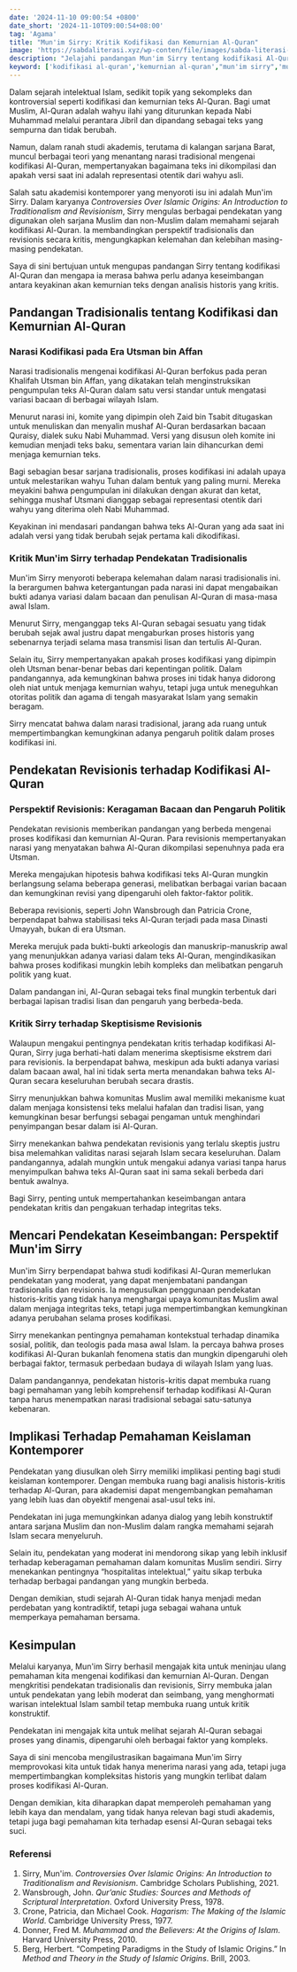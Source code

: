 ```yaml
---
date: '2024-11-10 09:00:54 +0800'
date_short: '2024-11-10T09:00:54+08:00'
tag: 'Agama'
title: "Mun'im Sirry: Kritik Kodifikasi dan Kemurnian Al-Quran"
image: 'https://sabdaliterasi.xyz/wp-conten/file/images/sabda-literasi-mun-im-sirry-kritik-kodifikasi-dan-kemurnian-al-quran.jpg'
description: "Jelajahi pandangan Mun'im Sirry tentang kodifikasi Al-Quran, perdebatan teks, dan kritik terhadap kemurnian teks suci dalam kajian Islam yang mendalam."
keyword: ['kodifikasi al-quran','kemurnian al-quran',"mun'im sirry",'mushaf utsmani','sejarah al-quran','teks al-quran','asbabun nuzul','kajian islam kritis','hadis dan al-quran','penulisan al-quran','hafalan al-quran','pandangan tradisionalis','pandangan revisionis','ilmu tafsir','naskah al-quran',"mun'im sirry tentang kodifikasi al-quran",'sejarah pelestarian al-quran','asal-usul islam dan integritas teks','debat kodex utsmani','varian teks dalam manuskrip al-quran awal','tradisionalisme vs. revisi dalam studi al-quran','pendekatan historis-kritis terhadap al-quran','keaslian teks al-quran','proses kodifikasi islam awal','kontroversi dalam kompilasi al-quran','pengaruh politik terhadap kodifikasi al-quran','kritik teks al-quran','studi islam tentang sejarah al-quran',"kepakaran islam mun'im sirry",'perspektif akademis tentang keaslian al-quran']
---
```

<p>Dalam sejarah intelektual Islam, sedikit topik yang sekompleks dan kontroversial seperti kodifikasi dan kemurnian teks Al-Quran. Bagi umat Muslim, Al-Quran adalah wahyu ilahi yang diturunkan kepada Nabi Muhammad melalui perantara Jibril dan dipandang sebagai teks yang sempurna dan tidak berubah. </p><p>Namun, dalam ranah studi akademis, terutama di kalangan sarjana Barat, muncul berbagai teori yang menantang narasi tradisional mengenai kodifikasi Al-Quran, mempertanyakan bagaimana teks ini dikompilasi dan apakah versi saat ini adalah representasi otentik dari wahyu asli.</p><p>Salah satu akademisi kontemporer yang menyoroti isu ini adalah Mun'im Sirry. Dalam karyanya <em>Controversies Over Islamic Origins: An Introduction to Traditionalism and Revisionism</em>, Sirry mengulas berbagai pendekatan yang digunakan oleh sarjana Muslim dan non-Muslim dalam memahami sejarah kodifikasi Al-Quran. Ia membandingkan perspektif tradisionalis dan revisionis secara kritis, mengungkapkan kelemahan dan kelebihan masing-masing pendekatan. </p><p>Saya di sini bertujuan untuk mengupas pandangan Sirry tentang kodifikasi Al-Quran dan mengapa ia merasa bahwa perlu adanya keseimbangan antara keyakinan akan kemurnian teks dengan analisis historis yang kritis.</p><h2><strong>Pandangan Tradisionalis tentang Kodifikasi dan Kemurnian Al-Quran</strong></h2><h3>Narasi Kodifikasi pada Era Utsman bin Affan</h3><p>Narasi tradisionalis mengenai kodifikasi Al-Quran berfokus pada peran Khalifah Utsman bin Affan, yang dikatakan telah menginstruksikan pengumpulan teks Al-Quran dalam satu versi standar untuk mengatasi variasi bacaan di berbagai wilayah Islam. </p><p>Menurut narasi ini, komite yang dipimpin oleh Zaid bin Tsabit ditugaskan untuk menuliskan dan menyalin mushaf Al-Quran berdasarkan bacaan Quraisy, dialek suku Nabi Muhammad. Versi yang disusun oleh komite ini kemudian menjadi teks baku, sementara varian lain dihancurkan demi menjaga kemurnian teks.</p><p>Bagi sebagian besar sarjana tradisionalis, proses kodifikasi ini adalah upaya untuk melestarikan wahyu Tuhan dalam bentuk yang paling murni. Mereka meyakini bahwa pengumpulan ini dilakukan dengan akurat dan ketat, sehingga mushaf Utsmani dianggap sebagai representasi otentik dari wahyu yang diterima oleh Nabi Muhammad.</p><p>Keyakinan ini mendasari pandangan bahwa teks Al-Quran yang ada saat ini adalah versi yang tidak berubah sejak pertama kali dikodifikasi.</p><h3>Kritik Mun'im Sirry terhadap Pendekatan Tradisionalis</h3><p>Mun'im Sirry menyoroti beberapa kelemahan dalam narasi tradisionalis ini. Ia berargumen bahwa ketergantungan pada narasi ini dapat mengabaikan bukti adanya variasi dalam bacaan dan penulisan Al-Quran di masa-masa awal Islam.</p><p>Menurut Sirry, menganggap teks Al-Quran sebagai sesuatu yang tidak berubah sejak awal justru dapat mengaburkan proses historis yang sebenarnya terjadi selama masa transmisi lisan dan tertulis Al-Quran.</p><p>Selain itu, Sirry mempertanyakan apakah proses kodifikasi yang dipimpin oleh Utsman benar-benar bebas dari kepentingan politik. Dalam pandangannya, ada kemungkinan bahwa proses ini tidak hanya didorong oleh niat untuk menjaga kemurnian wahyu, tetapi juga untuk meneguhkan otoritas politik dan agama di tengah masyarakat Islam yang semakin beragam.</p><p>Sirry mencatat bahwa dalam narasi tradisional, jarang ada ruang untuk mempertimbangkan kemungkinan adanya pengaruh politik dalam proses kodifikasi ini.</p><h2><strong>Pendekatan Revisionis terhadap Kodifikasi Al-Quran</strong></h2><h3>Perspektif Revisionis: Keragaman Bacaan dan Pengaruh Politik</h3><p>Pendekatan revisionis memberikan pandangan yang berbeda mengenai proses kodifikasi dan kemurnian Al-Quran. Para revisionis mempertanyakan narasi yang menyatakan bahwa Al-Quran dikompilasi sepenuhnya pada era Utsman. </p><p>Mereka mengajukan hipotesis bahwa kodifikasi teks Al-Quran mungkin berlangsung selama beberapa generasi, melibatkan berbagai varian bacaan dan kemungkinan revisi yang dipengaruhi oleh faktor-faktor politik.</p><p>Beberapa revisionis, seperti John Wansbrough dan Patricia Crone, berpendapat bahwa stabilisasi teks Al-Quran terjadi pada masa Dinasti Umayyah, bukan di era Utsman. </p><p>Mereka merujuk pada bukti-bukti arkeologis dan manuskrip-manuskrip awal yang menunjukkan adanya variasi dalam teks Al-Quran, mengindikasikan bahwa proses kodifikasi mungkin lebih kompleks dan melibatkan pengaruh politik yang kuat. </p><p>Dalam pandangan ini, Al-Quran sebagai teks final mungkin terbentuk dari berbagai lapisan tradisi lisan dan pengaruh yang berbeda-beda.</p><h3>Kritik Sirry terhadap Skeptisisme Revisionis</h3><p>Walaupun mengakui pentingnya pendekatan kritis terhadap kodifikasi Al-Quran, Sirry juga berhati-hati dalam menerima skeptisisme ekstrem dari para revisionis. Ia berpendapat bahwa, meskipun ada bukti adanya variasi dalam bacaan awal, hal ini tidak serta merta menandakan bahwa teks Al-Quran secara keseluruhan berubah secara drastis. </p><p>Sirry menunjukkan bahwa komunitas Muslim awal memiliki mekanisme kuat dalam menjaga konsistensi teks melalui hafalan dan tradisi lisan, yang kemungkinan besar berfungsi sebagai pengaman untuk menghindari penyimpangan besar dalam isi Al-Quran.</p><p>Sirry menekankan bahwa pendekatan revisionis yang terlalu skeptis justru bisa melemahkan validitas narasi sejarah Islam secara keseluruhan. Dalam pandangannya, adalah mungkin untuk mengakui adanya variasi tanpa harus menyimpulkan bahwa teks Al-Quran saat ini sama sekali berbeda dari bentuk awalnya.</p><p> Bagi Sirry, penting untuk mempertahankan keseimbangan antara pendekatan kritis dan pengakuan terhadap integritas teks.</p><h2><strong>Mencari Pendekatan Keseimbangan: Perspektif Mun'im Sirry</strong></h2><p>Mun'im Sirry berpendapat bahwa studi kodifikasi Al-Quran memerlukan pendekatan yang moderat, yang dapat menjembatani pandangan tradisionalis dan revisionis. Ia mengusulkan penggunaan pendekatan historis-kritis yang tidak hanya menghargai upaya komunitas Muslim awal dalam menjaga integritas teks, tetapi juga mempertimbangkan kemungkinan adanya perubahan selama proses kodifikasi.</p><p>Sirry menekankan pentingnya pemahaman kontekstual terhadap dinamika sosial, politik, dan teologis pada masa awal Islam. Ia percaya bahwa proses kodifikasi Al-Quran bukanlah fenomena statis dan mungkin dipengaruhi oleh berbagai faktor, termasuk perbedaan budaya di wilayah Islam yang luas. </p><p>Dalam pandangannya, pendekatan historis-kritis dapat membuka ruang bagi pemahaman yang lebih komprehensif terhadap kodifikasi Al-Quran tanpa harus menempatkan narasi tradisional sebagai satu-satunya kebenaran.</p><h2><strong>Implikasi Terhadap Pemahaman Keislaman Kontemporer</strong></h2><p>Pendekatan yang diusulkan oleh Sirry memiliki implikasi penting bagi studi keislaman kontemporer. Dengan membuka ruang bagi analisis historis-kritis terhadap Al-Quran, para akademisi dapat mengembangkan pemahaman yang lebih luas dan obyektif mengenai asal-usul teks ini. </p><p>Pendekatan ini juga memungkinkan adanya dialog yang lebih konstruktif antara sarjana Muslim dan non-Muslim dalam rangka memahami sejarah Islam secara menyeluruh.</p><p>Selain itu, pendekatan yang moderat ini mendorong sikap yang lebih inklusif terhadap keberagaman pemahaman dalam komunitas Muslim sendiri. Sirry menekankan pentingnya “hospitalitas intelektual,” yaitu sikap terbuka terhadap berbagai pandangan yang mungkin berbeda. </p><p>Dengan demikian, studi sejarah Al-Quran tidak hanya menjadi medan perdebatan yang kontradiktif, tetapi juga sebagai wahana untuk memperkaya pemahaman bersama.</p><h2><strong>Kesimpulan</strong></h2><p>Melalui karyanya, Mun'im Sirry berhasil mengajak kita untuk meninjau ulang pemahaman kita mengenai kodifikasi dan kemurnian Al-Quran. Dengan mengkritisi pendekatan tradisionalis dan revisionis, Sirry membuka jalan untuk pendekatan yang lebih moderat dan seimbang, yang menghormati warisan intelektual Islam sambil tetap membuka ruang untuk kritik konstruktif. </p><p>Pendekatan ini mengajak kita untuk melihat sejarah Al-Quran sebagai proses yang dinamis, dipengaruhi oleh berbagai faktor yang kompleks.</p><p>Saya di sini mencoba mengilustrasikan bagaimana Mun'im Sirry memprovokasi kita untuk tidak hanya menerima narasi yang ada, tetapi juga mempertimbangkan kompleksitas historis yang mungkin terlibat dalam proses kodifikasi Al-Quran. </p><p>Dengan demikian, kita diharapkan dapat memperoleh pemahaman yang lebih kaya dan mendalam, yang tidak hanya relevan bagi studi akademis, tetapi juga bagi pemahaman kita terhadap esensi Al-Quran sebagai teks suci.</p><h3>Referensi</h3><ol><li>Sirry, Mun'im. <em>Controversies Over Islamic Origins: An Introduction to Traditionalism and Revisionism</em>. Cambridge Scholars Publishing, 2021.</li><li>Wansbrough, John. <em>Qur’anic Studies: Sources and Methods of Scriptural Interpretation</em>. Oxford University Press, 1978.</li><li>Crone, Patricia, dan Michael Cook. <em>Hagarism: The Making of the Islamic World</em>. Cambridge University Press, 1977.</li><li>Donner, Fred M. <em>Muhammad and the Believers: At the Origins of Islam</em>. Harvard University Press, 2010.</li><li>Berg, Herbert. “Competing Paradigms in the Study of Islamic Origins.” In <em>Method and Theory in the Study of Islamic Origins</em>. Brill, 2003.</li></ol>
